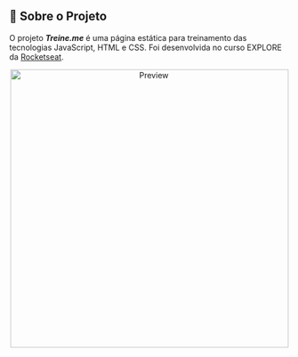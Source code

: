 ## :bookmark_tabs: Sobre o Projeto

O projeto ***Treine.me*** é uma página estática para treinamento das tecnologias JavaScript, HTML e CSS. Foi desenvolvida no curso EXPLORE da [Rocketseat](https://rocketseat.com.br/).

<div align="center">

<img src="./img/Treine.me.jpg" width="500px" alt="Preview" />

</div>

